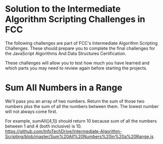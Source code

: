# Solution to the Intermediate Algorithm Scripting Challenges in FCC
The following challenges are part of FCC's Intermediate Algorithm Scripting Challenges. These should prepare you to complete the final challenges for the JavaScript Algorithms And Data Structures Certification.

These challenges will allow you to test how much you have learned and which parts you may need to review again before starting the projects.

# Sum All Numbers in a Range
We'll pass you an array of two numbers. Return the sum of those two numbers plus the sum of all the numbers between them. The lowest number will not always come first.

For example, sumAll([4,1]) should return 10 because sum of all the numbers between 1 and 4 (both inclusive) is 10. https://github.com/InfoTechDrive/Intermediate-Algorithm-Scripting/blob/master/Sum%20All%20Numbers%20in%20a%20Range.js